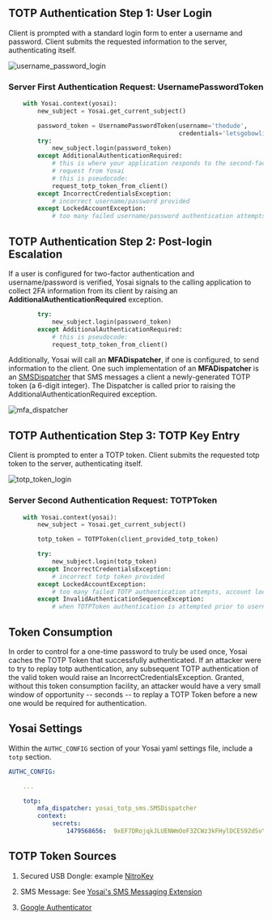 

## TOTP Authentication Step 1:  User Login

Client is prompted with a standard login form to enter a username and password.
Client submits the requested information to the server, authenticating itself.

![username_password_login](img/username_password_login.jpg)


### Server First Authentication Request:  UsernamePasswordToken

```python
    with Yosai.context(yosai):
        new_subject = Yosai.get_current_subject()

        password_token = UsernamePasswordToken(username='thedude',
                                               credentials='letsgobowling')
        try:
            new_subject.login(password_token)
        except AdditionalAuthenticationRequired:
            # this is where your application responds to the second-factor
            # request from Yosai
            # this is pseudocode:
            request_totp_token_from_client()
        except IncorrectCredentialsException:
            # incorrect username/password provided
        except LockedAccountException:
            # too many failed username/password authentication attempts, account locked
```

## TOTP Authentication Step 2: Post-login Escalation

If a user is configured for two-factor authentication and username/password
is verified, Yosai signals to the calling application to collect 2FA information
from its client by raising an **AdditionalAuthenticationRequired** exception.

```python
        try:
            new_subject.login(password_token)
        except AdditionalAuthenticationRequired:
            # this is pseudocode:
            request_totp_token_from_client()
```

Additionally, Yosai will call an **MFADispatcher**, if one is configured,
to send information to the client.  One such implementation of an
**MFADispatcher** is an [SMSDispatcher](https://github.com/YosaiProject/yosai_totp_sms)
that SMS messages a client a newly-generated TOTP token (a 6-digit integer).
The Dispatcher is called prior to raising the AdditionalAuthenticationRequired exception.

![mfa_dispatcher](img/sms_totp_thumbnail.jpg)



## TOTP Authentication Step 3: TOTP Key Entry

Client is prompted to enter a TOTP token.  Client submits the requested
totp token to the server, authenticating itself.

![totp_token_login](img/totp_login.jpg)



### Server Second Authentication Request:  TOTPToken

```python
    with Yosai.context(yosai):
        new_subject = Yosai.get_current_subject()

        totp_token = TOTPToken(client_provided_totp_token)

        try:
            new_subject.login(totp_token)
        except IncorrectCredentialsException:
            # incorrect totp token provided
        except LockedAccountException:
            # too many failed TOTP authentication attempts, account locked
        except InvalidAuthenticationSequenceException:
            # when TOTPToken authentication is attempted prior to username/password
```

## Token Consumption

In order to control for a one-time password to truly be used once, Yosai caches
the TOTP Token that successfully authenticated.  If an attacker were to try to
replay totp authentication, any subsequent TOTP authentication of the valid
token would raise an IncorrectCredentialsException.  Granted, without this
token consumption facility, an attacker would have a very small window of
opportunity -- seconds -- to replay a TOTP Token before a new one would be required for
authentication.


## Yosai Settings

Within the ``AUTHC_CONFIG`` section of your Yosai yaml settings file, include a ``totp`` section.

```yaml
AUTHC_CONFIG:

    ...

    totp:
        mfa_dispatcher: yosai_totp_sms.SMSDispatcher
        context:
            secrets:
                1479568656:  9xEF7DRojqkJLUENWmOoF3ZCWz3kFHylDCES92dSvYV
```


## TOTP Token Sources

1. Secured USB Dongle: example [NitroKey](http://www.nitrokey.com)

2. SMS Message:  See [Yosai's SMS Messaging Extension](https://github.com/YosaiProject/yosai_totp_sms)

3. [Google Authenticator](https://play.google.com/store/apps/details?id=com.google.android.apps.authenticator2&hl=en)
